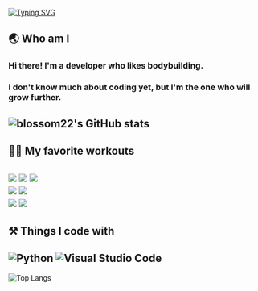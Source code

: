 [![Typing SVG](https://readme-typing-svg.demolab.com?font=Fira+Code&weight=500&pause=1000&center=true&vCenter=true&width=435&lines=%E2%98%85+Welcome+to+my+page+%E2%98%85)](https://git.io/typing-svg)

## 🌏 Who am I
### Hi there! I'm a developer who likes bodybuilding.
### I don't know much about coding yet, but I'm the one who will grow further.
![blossom22's GitHub stats](https://github-readme-stats.vercel.app/api?username=blossom22&show_icons=true&theme=algolia)
---

## 🏋️‍♂️ My favorite workouts
<img src="https://img.shields.io/badge/Lat_pulldown-E34F26?style=for-the-badge&logo=Lat_pulldown&logoColor=white"> <img src="https://img.shields.io/badge/Mts_Row-E34F26?style=for-the-badge&logo=Mts_Row&logoColor=white"> <img src="https://img.shields.io/badge/Deadlift-E34F26?style=for-the-badge&logo=Deadlift&logoColor=white">   
<img src="https://img.shields.io/badge/Squat-1572B6?style=for-the-badge&logo=Squat&logoColor=white"> <img src="https://img.shields.io/badge/Linear_leg_press-1572B6?style=for-the-badge&logo=Linear_leg_press&logoColor=white">   
<img src="https://img.shields.io/badge/Lateral_raise-003545?style=for-the-badge&logo=Lateral_raise&logoColor=white"> <img src="https://img.shields.io/badge/Shoulder_press-003545?style=for-the-badge&logo=Shoulder_press&logoColor=white">
---

## ⚒ Things I code with 
![Python](https://img.shields.io/badge/python-3670A0?style=for-the-badge&logo=python&logoColor=ffdd54)
![Visual Studio Code](https://img.shields.io/badge/Visual%20Studio%20Code-0078d7.svg?style=for-the-badge&logo=visual-studio-code&logoColor=white)
---

![Top Langs](https://github-readme-stats.vercel.app/api/top-langs/?username=blossom22&layout=compact&theme=tokyonight)

